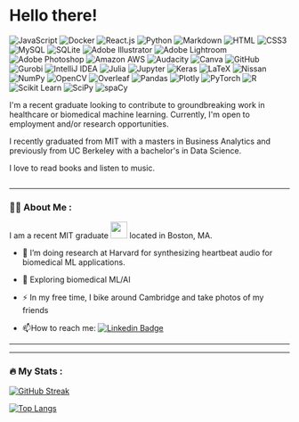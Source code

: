 <h1>Hello there!</h1>

![JavaScript](https://img.shields.io/badge/JavaScript-F7DF1E?style=flat-square&logo=javascript&logoColor=black)
![Docker](https://img.shields.io/badge/Docker-0CC1F3?style=flat-square&logo=docker&logoColor=white)
![React.js](https://img.shields.io/badge/React.js-0081CB?style=flat-square&logo=react&logoColor=61DAFB)
![Python](https://img.shields.io/badge/Python-3776AB?style=flat-square&logo=python&logoColor=white)
![Markdown](https://img.shields.io/badge/Markdown-000000?style=flat-square&logo=markdown&logoColor=white)
![HTML](https://img.shields.io/badge/HTML5-E34F26?style=flat-square&logo=html5&logoColor=white)
![CSS3](https://img.shields.io/badge/CSS3-1572B6?style=flat-square&logo=css3&logoColor=white)
![MySQL](https://img.shields.io/badge/MySQL-005C84?style=flat-square&logo=mysql&logoColor=white)
![SQLite](https://img.shields.io/badge/SQLite-07405E?style=flat-square&logo=sqlite&logoColor=white)
![Adobe Illustrator](https://img.shields.io/badge/AdobeIllustrator-07405E?style=flat-square&logo=adobeillustrator&logoColor=white)
![Adobe Lightroom](https://img.shields.io/badge/AdobeLightroom-07405E?style=flat-square&logo=adobelightroom&logoColor=white)
![Adobe Photoshop](https://img.shields.io/badge/AdobePhotoshop-07405E?style=flat-square&logo=adobephotoshop&logoColor=white)
![Amazon AWS](https://img.shields.io/badge/AWS-07405E?style=flat-square&logo=amazonaws&logoColor=white)
![Audacity](https://img.shields.io/badge/Audacity-07405E?style=flat-square&logo=audacity&logoColor=white)
![Canva](https://img.shields.io/badge/Canva-07405E?style=flat-square&logo=canva&logoColor=white)
![GitHub](https://img.shields.io/badge/GitHub-07405E?style=flat-square&logo=github&logoColor=white)
![Gurobi](https://img.shields.io/badge/Gurobi-07405E?style=flat-square&logo=gurobi&logoColor=white)
![IntelliJ IDEA](https://img.shields.io/badge/IntelliJIDEA-07405E?style=flat-square&logo=intellijidea&logoColor=white)
![Julia](https://img.shields.io/badge/Julia-07405E?style=flat-square&logo=julia&logoColor=white)
![Jupyter](https://img.shields.io/badge/Jupyter-07405E?style=flat-square&logo=jupyter&logoColor=white)
![Keras](https://img.shields.io/badge/Keras-07405E?style=flat-square&logo=keras&logoColor=white)
![LaTeX](https://img.shields.io/badge/LaTeX-07405E?style=flat-square&logo=latex&logoColor=white)
![Nissan](https://img.shields.io/badge/Nissan-07405E?style=flat-square&logo=nissan&logoColor=white)
![NumPy](https://img.shields.io/badge/NumPy-07405E?style=flat-square&logo=numpy&logoColor=white)
![OpenCV](https://img.shields.io/badge/OpenCV-07405E?style=flat-square&logo=opencv&logoColor=white)
![Overleaf](https://img.shields.io/badge/Overleaf-07405E?style=flat-square&logo=overleaf&logoColor=white)
![Pandas](https://img.shields.io/badge/Pandas-07405E?style=flat-square&logo=pandas&logoColor=white)
![Plotly](https://img.shields.io/badge/Plotly-07405E?style=flat-square&logo=plotly&logoColor=white)
![PyTorch](https://img.shields.io/badge/PyTorch-07405E?style=flat-square&logo=pytorch&logoColor=white)
![R](https://img.shields.io/badge/R-07405E?style=flat-square&logo=r&logoColor=white)
![Scikit Learn](https://img.shields.io/badge/ScikitLearn-07405E?style=flat-square&logo=scikitlearn&logoColor=white)
![SciPy](https://img.shields.io/badge/SciPy-07405E?style=flat-square&logo=scipy&logoColor=white)
![spaCy](https://img.shields.io/badge/spaCy-07405E?style=flat-square&logo=spacy&logoColor=white)

<!--
<div id="header" align="center">
  <img src="https://media.giphy.com/media/M9gbBd9nbDrOTu1Mqx/giphy.gif" width="100"/>
</div>
-->

I'm a recent graduate looking to contribute to groundbreaking work in healthcare or biomedical machine learning. Currently, I'm open to employment and/or research opportunities.

I recently graduated from MIT with a masters in Business Analytics and previously from UC Berkeley with a bachelor's in Data Science. 

I love to read books and listen to music.



<img src="https://komarev.com/ghpvc/?username=djaechung&style=flat-square&color=blue" alt=""/>

<!--
<h1>
  hey there :wave:
  <img src="https://media.giphy.com/media/hvRJCLFzcasrR4ia7z/giphy.gif" width="30px"/>
</h1>
--->

---

### :man_technologist: About Me :

I am a recent MIT graduate <img src="https://media.giphy.com/media/WUlplcMpOCEmTGBtBW/giphy.gif" width="30"> located in Boston, MA.

- :telescope: I’m doing research at Harvard for synthesizing heartbeat audio for biomedical ML applications.

- :seedling: Exploring biomedical ML/AI

- :zap: In my free time, I bike around Cambridge and take photos of my friends

- :mailbox:How to reach me: [![Linkedin Badge](https://img.shields.io/badge/-kakbar-blue?style=flat&logo=Linkedin&logoColor=white)](https://www.linkedin.com/in/daniel-jaehoon-chung/)

---
<!--
### :hammer_and_wrench: Languages and Tools :
<div>
  <img src="https://github.com/devicons/devicon/blob/master/icons/julia/julia-original-wordmark.svg" title="Julia" alt="Julia" width="40" height="40"/>&nbsp;
  <img src="https://github.com/devicons/devicon/blob/master/icons/jupyter/jupyter-original-wordmark.svg" title="Jupyter" alt="Jupyter" width="40" height="40"/>&nbsp;
  <img src="https://github.com/devicons/devicon/blob/master/icons/latex/latex-original.svg" title="Latex" alt="Latex" width="40" height="40"/>&nbsp;
  <img src="https://github.com/devicons/devicon/blob/master/icons/markdown/markdown-original.svg" title="Markdown" alt="Markdown" width="40" height="40"/>&nbsp;
  <img src="https://github.com/devicons/devicon/blob/master/icons/java/java-original-wordmark.svg" title="Java" alt="Java" width="40" height="40"/>&nbsp;
  <img src="https://github.com/devicons/devicon/blob/master/icons/numpy/numpy-original-wordmark.svg" title="Numpy" alt="Numpy" width="40" height="40"/>&nbsp;
  <img src="https://github.com/devicons/devicon/blob/master/icons/opencv/opencv-original-wordmark.svg" title="OpenCV" alt="OpenCV" width="40" height="40"/>&nbsp;
  <img src="https://github.com/devicons/devicon/blob/master/icons/pandas/pandas-original-wordmark.svg" title="Pandas" alt="Pandas" width="40" height="40"/>&nbsp;
  <img src="https://github.com/devicons/devicon/blob/master/icons/python/python-original-wordmark.svg" title="Python" alt="Python" width="40" height="40"/>&nbsp;
  <img src="https://github.com/devicons/devicon/blob/master/icons/pytorch/pytorch-original-wordmark.svg" title="Pytorch" alt="Pytorch" width="40" height="40"/>&nbsp;
  <img src="https://github.com/devicons/devicon/blob/master/icons/r/r-original.svg" title="R" alt="R" width="40" height="40"/>&nbsp;
  <img src="https://github.com/devicons/devicon/blob/master/icons/react/react-original-wordmark.svg" title="React" alt="React" width="40" height="40"/>&nbsp;
  <img src="https://github.com/devicons/devicon/blob/master/icons/css3/css3-plain-wordmark.svg"  title="CSS3" alt="CSS" width="40" height="40"/>&nbsp;
  <img src="https://github.com/devicons/devicon/blob/master/icons/html5/html5-original.svg" title="HTML5" alt="HTML" width="40" height="40"/>&nbsp;
  <img src="https://github.com/devicons/devicon/blob/master/icons/javascript/javascript-original.svg" title="JavaScript" alt="JavaScript" width="40" height="40"/>&nbsp;
  <img src="https://github.com/devicons/devicon/blob/master/icons/mysql/mysql-original-wordmark.svg" title="MySQL"  alt="MySQL" width="40" height="40"/>&nbsp;
  <img src="https://github.com/devicons/devicon/blob/master/icons/nodejs/nodejs-original-wordmark.svg" title="NodeJS" alt="NodeJS" width="40" height="40"/>&nbsp;
  <img src="https://github.com/devicons/devicon/blob/master/icons/amazonwebservices/amazonwebservices-plain-wordmark.svg" title="AWS" alt="AWS" width="40" height="40"/>&nbsp;
  <img src="https://github.com/devicons/devicon/blob/master/icons/git/git-original-wordmark.svg" title="Git" **alt="Git" width="40" height="40"/>
</div>
--->
---

### :fire: My Stats :

[![GitHub Streak](http://github-readme-streak-stats.herokuapp.com?user=djaechung&theme=dark&background=000000)](https://git.io/streak-stats)

[![Top Langs](https://github-readme-stats.vercel.app/api/top-langs/?username=djaechung&layout=compact&theme=vision-friendly-dark)](https://github.com/anuraghazra/github-readme-stats)

<!--
CREDIT: https://www.sitepoint.com/github-profile-readme/

**djaechung/djaechung** is a ✨ _special_ ✨ repository because its `README.md` (this file) appears on your GitHub profile.

Here are some ideas to get you started:

- 🔭 I’m currently working on ...
- 🌱 I’m currently learning ...
- 👯 I’m looking to collaborate on ...
- 🤔 I’m looking for help with ...
- 💬 Ask me about ...
- 📫 How to reach me: ...
- 😄 Pronouns: ...
- ⚡ Fun fact: ...
-->
